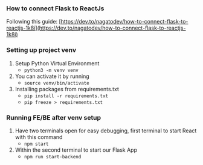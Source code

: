 ### How to connect Flask to ReactJs
Following this guide: [https://dev.to/nagatodev/how-to-connect-flask-to-reactjs-1k8i](https://dev.to/nagatodev/how-to-connect-flask-to-reactjs-1k8i)

### Setting up project venv
1) Setup Python Virtual Environment
    - `python3 -m venv venv`
2) You can activate it by running
    - `source venv/bin/activate`
3) Installing packages from requirements.txt
    - `pip install -r requirements.txt`
    - `pip freeze > requirements.txt`

### Running FE/BE after venv setup
1) Have two terminals open for easy debugging, first terminal to start
React with this command
    - `npm start`
2) Within the second terminal to start our Flask App
    - `npm run start-backend`
